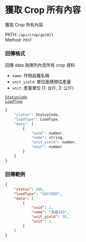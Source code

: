 # 獲取 Crop 所有內容

獲取 Crop 所有內容

PATH: `/api/crop/getAll`  
Method: `POST`


### 回傳格式

回傳 data 為陣列內含所有 crop 資料  

* `name`: 作物品種名稱
* `unit_yield`: 單位面積預估產量
* `unit`: 產量單位 (1: 台斤, 2: 公斤)

[`StatusCode`](../types.md#statuscode)  
[`LoadType`](../types.md#loadtype)  

```js
{
    "status": StatusCode,
    "loadType": LoadType,
    "data": [
        {
            "uuid": number,
            "name": string,
            "unit_yield": number,
            "unit": number
        }
    ]
}
```

### 回傳範例
```json
{
    "status": 200,
    "loadType": "SUCCEED",
    "data": [
        {
            "uuid": 1,
            "name": "高雄145",
            "unit_yield": 30,
            "unit": 1
        }
    ]
}
```